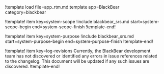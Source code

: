 !template load file=app_rtm.md.template app=BlackBear category=blackbear

!template! item key=system-scope
!include blackbear_srs.md start=system-scope-begin end=system-scope-finish
!template-end!

!template! item key=system-purpose
!include blackbear_srs.md start=system-purpose-begin end=system-purpose-finish
!template-end!

!template! item key=log-revisions
Currently, the BlackBear development team has not discovered or identified any errors in issue references related to the changelog. This document will be updated if any such issues are discovered.
!template-end!

